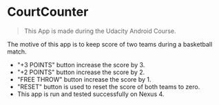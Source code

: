 # CourtCounter

>This App is made during the Udacity Android Course.

The motive of this app is to keep score of two teams during a basketball match.
* "+3 POINTS" button increase the score by 3.
* "+2 POINTS" button increase the score by 2.
* "FREE THROW" button increase the score by 1.
* "RESET" button is used to reset the score of both teams to zero.
* This app is run and tested successfully on Nexus 4.
